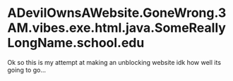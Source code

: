 # ADevilOwnsAWebsite.GoneWrong.3AM.vibes.exe.html.java.SomeReallyLongName.school.edu
Ok so this is my attempt at making an unblocking website idk how well its going to go...
